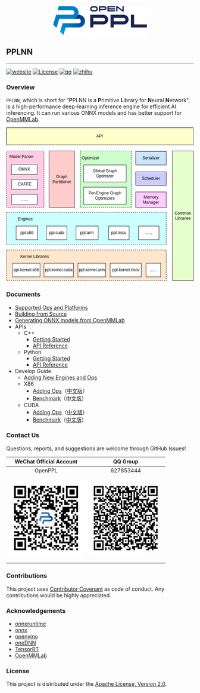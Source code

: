 <div align="center">
  <img width="50%" src="docs/images/openppl_logo.png">
</div>

## PPLNN

---

[![website](https://img.shields.io/badge/Website-OpenPPL-brightgreen)](https://openppl.ai/)
[![License](https://img.shields.io/badge/License-Apache%202.0-green.svg)](LICENSE)
[![qq](https://img.shields.io/badge/Chat-on%20QQ-red?logo=tencentqq)](https://qm.qq.com/cgi-bin/qm/qr?k=X7JWUqOdBih71dUU9AZF2gD3PKjxaxB-&jump_from=webapi)
[![zhihu](https://img.shields.io/badge/Discuss-on%20Zhihu-%230084ff?labelColor=abcdef&logo=zhihu)](https://www.zhihu.com/people/openppl)

### Overview

`PPLNN`, which is short for "**P**PLNN is a **P**rimitive **L**ibrary for **N**eural **N**etwork", is a high-performance deep-learning inference engine for efficient AI inferencing. It can run various ONNX models and has better support for [OpenMMLab](https://github.com/open-mmlab).

![alt arch](docs/images/arch.png)

### Documents

* [Supported Ops and Platforms](docs/en/supported-ops-and-platforms.md)
* [Building from Source](docs/en/building-from-source.md)
* [Generating ONNX models from OpenMMLab](docs/en/model-convert-guide.md)
* APIs
  - C++
    - [Getting Started](docs/en/cpp-getting-started.md)
    - [API Reference](docs/en/cpp-api-reference.md)
  - Python
    - [Getting Started](docs/en/python-getting-started.md)
    - [API Reference](docs/en/python-api-reference.md)
* Develop Guide
  - [Adding New Engines and Ops](docs/en/add-new-engines-and-ops.md)
  - X86
    - [Adding Ops](docs/en/x86-doc/add_op.md)（[中文版](docs/cn/x86-doc/add_op.md)）
    - [Benchmark](docs/en/x86-doc/benchmark_tool.md)（[中文版](docs/cn/x86-doc/benchmark_tool.md)）
  - CUDA
    - [Adding Ops](docs/en/cuda-doc/add_op.md)（[中文版](docs/cn/cuda-doc/add_op.md)）
    - [Benchmark](docs/en/cuda-doc/benchmark_tool.md)（[中文版](docs/cn/cuda-doc/benchmark_tool.md)）

### Contact Us

Questions, reports, and suggestions are welcome through GitHub Issues!

| WeChat Official Account | QQ Group |
| :----:| :----: | 
| OpenPPL | 627853444 |
| <p align="center"><img width="200" height="200"  src="docs/images/qrcode_for_gh_303b3780c847_258.jpg"/>| <p align="center"><img width="200" height="200"  src="docs/images/qqgroup_s.jpg"/> |

### Contributions

This project uses [Contributor Covenant](https://www.contributor-covenant.org/) as code of conduct. Any contributions would be highly appreciated.

### Acknowledgements

* [onnxruntime](https://github.com/microsoft/onnxruntime)
* [onnx](https://github.com/onnx/onnx)
* [openvino](https://github.com/openvinotoolkit/openvino)
* [oneDNN](https://github.com/oneapi-src/oneDNN)
* [TensorRT](https://github.com/NVIDIA/TensorRT)
* [OpenMMLab](https://github.com/open-mmlab)

### License

This project is distributed under the [Apache License, Version 2.0](LICENSE).
